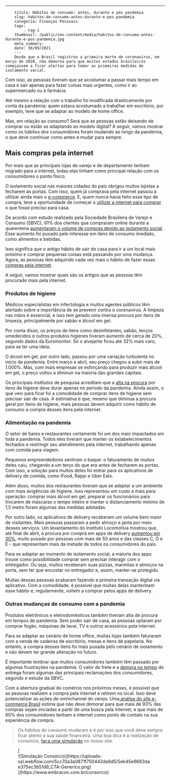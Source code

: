 ---
        titulo: Hábitos de consumo: antes, durante e pós pandemia
        slug: habitos-de-consumo-antes-durante-e-pos-pandemia
        categoria: Finanças Pessoais
        tags:
            - tag-1
        thumbnail: /public/cms-content/media/habitos-de-consumo-antes-durante-e-pos-pandemia.jpg
        meta_summary: 
        date: 30/09/2021
        ---
        Desde que o Brasil registrou a primeira morte de coronavírus, em março de 2020, não demorou para que muitos estados brasileiros começassem a ficar alertas para tomar as primeiras medidas de isolamento social.

Com isso, as pessoas tiveram que se acostumar a passar mais tempo em casa e sair apenas para fazer coisas mais urgentes, como ir ao supermercado ou à farmácia.

Até mesmo a relação com o trabalho foi modificada drasticamente por conta da pandemia: quem estava acostumado a trabalhar em escritório, por exemplo, teve que se adaptar ao modelo de home office.

Mas, em relação ao consumo? Será que as pessoas estão deixando de comprar ou estão se adaptando ao modelo digital? A seguir, vamos mostrar como os hábitos dos consumidores foram mudando ao longo da pandemia, o que deve continuar como antes e mudar para sempre.

Mais compras pela internet
--------------------------

Por mais que as principais lojas de varejo e de departamento tenham migrado para a internet, todas elas tinham como principal relação com os consumidores o ponto físico.

O isolamento social nas maiores cidades do país obrigou muitos lojistas a fecharem as portas. Com isso, quem já comprava pela internet passou a utilizar ainda mais o [e-commerce](https://www.embracon.com.br/blog/descubra-como-fazer-uma-simulacao-no-consorcio). E, quem nunca havia feito esse tipo de compra, teve a oportunidade de começar a [utilizar a internet para comprar](https://www.embracon.com.br/blog/simulacao-de-consorcio) o que fosse preciso para casa.

De acordo com estudo realizado pela Sociedade Brasileira de Varejo e Consumo (SBVC), 61% dos clientes que compraram online durante a quarentena [aumentaram o volume de compras devido ao isolamento social](https://economia.uol.com.br/noticias/redacao/2020/05/18/habito-de-consumo-adquirido-na-pandemia-deve-permanecer-apos-covid-19.htm). Esse aumento foi puxado pelo interesse em itens de consumo imediato, como alimentos e bebidas.

Isso significa que o antigo hábito de sair de casa para ir a um local mais próximo e comprar pequenas coisas está passando por uma mudança. Agora, as pessoas têm adquirido cada vez mais o hábito de fazer essas [compras pela internet](https://www.embracon.com.br/blog/quero-comprar-uma-casa-ou-carro-com-consorcio-por-onde-comecar).

A seguir, vamos mostrar quais são os artigos que as pessoas têm procurado mais pela internet.

### Produtos de higiene

Médicos especialistas em infectologia e muitos agentes públicos têm alertado sobre a importância de se prevenir contra o coronavírus. A limpeza nas mãos é essencial, e isso tem gerado uma imensa procura por itens de limpeza, principalmente por sabão e álcool em gel.

Por conta disso, os preços de itens como desinfetantes, sabão, lenços umedecidos e outros produtos higienes tiveram aumento de cerca de 20%, segundo dados da Euromonitor. Só o alvejante ficou até 32% mais caro, para se ter uma ideia.

O álcool em gel, por outro lado, passou por uma variação turbulenta no início da pandemia. Entre março e abril, seu preço chegou a subir mais de 1.000%. Mas, com mais empresas se esforçando para produzir mais álcool em gel, o preço voltou a diminuir na maioria das grandes capitais.

Os principais institutos de pesquisa acreditam que a [alta na procura](https://www.embracon.com.br/blog/entenda-o-pagamento-do-bem-no-consorcio) por itens de higiene deve durar apenas no período da pandemia. Ainda assim, o que veio para ficar foi a comodidade de comprar itens de higiene sem precisar sair de casa. A estimativa é que, mesmo que diminua a procura geral por itens de higiene, mais pessoas devem adquirir como hábito de consumo a compra desses itens pela internet.

### Alimentação na pandemia

O setor de bares e restaurantes certamente foi um dos mais impactados em toda a pandemia. Todos eles tiveram que manter os estabelecimentos fechados e restringir seu atendimento pela internet, trabalhando apenas com comida para viagem.

Pequenos empreendedores sentiram o baque: o faturamento de muitos deles caiu, chegando a um terço do que era antes de fecharem as portas. Com isso, a solução para muitos deles foi entrar para os aplicativos de delivery de comida, como iFood, Rappi e Uber Eats.

Além disso, muitos dos restaurantes tiveram que se adaptar a um ambiente com mais exigências de higiene. Isso representou um custo a mais para operação: comprar mais álcool em gel, preparar os funcionários para trocarem de máscaras o tempo inteiro e manter o distanciamento mínimo de 1,5 metro foram algumas das medidas adotadas.

Por outro lado, os aplicativos de delivery receberam um volume bem maior de visitantes. Mais pessoas passaram a pedir almoço e janta por meio desses serviços. Um levantamento do Instituto Locomotiva mostrou que, até final de abril, a procura por compra em apps de delivery [aumentou em 30%](https://agenciabrasil.ebc.com.br/economia/noticia/2020-04/compras-por-aplicativos-tem-alta-de-30-durante-pandemia-diz-pesquisa), muito puxado por pessoas com mais de 50 anos e das classes C, D e E - que representam mais da metade de todos os consumidores do país.

Para se adaptar ao momento de isolamento social, a maioria dos apps trouxe como possibilidade comprar sem precisar interagir com o entregador. Ou seja, muitos receberam suas pizzas, marmitas e almoços na porta, sem ter que encostar no entregador e, assim, manter-se protegido.

Muitas dessas pessoas acabaram fazendo a primeira transação digital via aplicativo. Com a comodidade, é possível que muitas delas mantenham esse hábito e, regularmente, voltem a comprar pelos apps de delivery.

### Outras mudanças de consumo com a pandemia

Produtos eletrônicos e eletrodomésticos também tiveram alta de procura em tempos de pandemia. Sem poder sair de casa, as pessoas optaram por comprar fogão, máquinas de lavar, TV e outros acessórios pela internet.

Para se adaptar ao cenário de home office, muitas lojas também faturaram com a venda de cadeiras de escritório, mesas e itens de papelaria. No entanto, a compra desses itens foi mais puxada pelo cenário de isolamento e não devem ter grande alteração no futuro.

É importante lembrar que muitos consumidores também têm passado por algumas frustrações na pandemia. O valor do frete e a [demora no tempo](https://www.embracon.com.br/blog/quanto-tempo-demoro-para-pegar-meu-carro-no-consorcio) de entrega foram algumas das principais reclamações dos consumidores, segundo o estudo da SBVC.

Com a abertura gradual do comércio nos próximos meses, é possível que as pessoas realizem a compra pela internet e retirem no local. Isso deve potencializar as ações de omnichannel do varejo. Uma[ análise do site e-commerce Brasil](https://www.ecommercebrasil.com.br/artigos/o-omnichannel-e-a-pandemia-do-coronavirus/) estima que não deve demorar para que mais de 93% das compras sejam iniciadas a partir de uma busca pela internet, e que mais de 60% dos consumidores tenham a internet como ponto de contato na sua experiência de compra.

> Os hábitos de consumo mudaram e é por isso que você deve sempre ficar atento a sua saúde financeira. Uma boa dica é a realização de consórcio, [faça uma simulação](https://www.embracon.com.br/consorcio) no nosso site.

<figure class="w-richtext-figure-type-image w-richtext-align-center">[<div>![Simulação Consórcio](https://uploads-ssl.webflow.com/5cc70a3a0871f750442da9d5/5eb45e9683dae375ec3b51d9_CTA-Generico.png)</div>](https://www.embracon.com.br/consorcio)</figure>
        